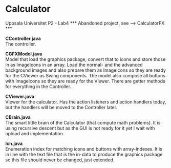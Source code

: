 # Calculator
Uppsala Universitet P2 - Lab4 *** Abandoned project, see --> CalculatorFX ***

<p><b>
CController.java
</b><br>
The controller.

<p><b>
CGFXModel.java
</b><br>
Model that load the graphics package, convert that to icons and store those in as ImageIcons in an array.
Load the normal- and the advanced background images and also prepare them as ImageIcons so they are ready for the CViewer as Swing components.
The model also compose all buttons with ImageIcons so they are ready for the Viewer. There are getter methods for everything in the Controller.

<p><b>
CViewer.java
</b><br>
Viewer for the calculator. Has the action listeners and action handlers today, but the handlers will be moved to the Controller later.

<p><b>
CBrain.java
</b><br>
The smart little brain of the Calculator (that compute math problems).
It is using recursive descent but as the GUI is not ready for it yet I wait with upload and implementation.

<p><b>
Icn.java
</b><br>
Enumeration index for matching icons and buttons with array-indexes. It is in line with the text file that is the in-data to produce the graphics package so this file should never be changed, just extended.
